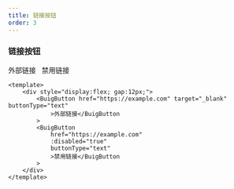```yaml
---
title: 链接按钮
order: 3
---
```


### 链接按钮

<div class="demo-row" style="display:flex; gap:12px;">
  <BuigButton href="https://example.com" target="_blank" buttonType="text">外部链接</BuigButton>
  <BuigButton href="https://example.com" :disabled="true" buttonType="text">禁用链接</BuigButton>
</div>

```vue
<template>
    <div style="display:flex; gap:12px;">
        <BuigButton href="https://example.com" target="_blank" buttonType="text"
            >外部链接</BuigButton
        >
        <BuigButton
            href="https://example.com"
            :disabled="true"
            buttonType="text"
            >禁用链接</BuigButton
        >
    </div>
</template>
```

